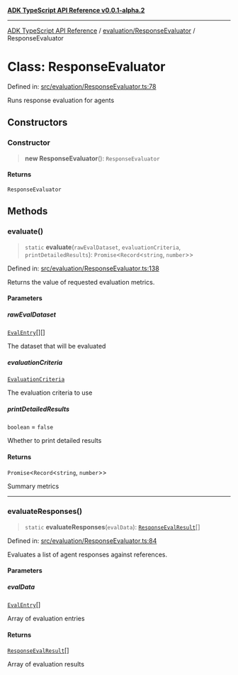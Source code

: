 [**ADK TypeScript API Reference v0.0.1-alpha.2**](../../../README.md)

***

[ADK TypeScript API Reference](../../../modules.md) / [evaluation/ResponseEvaluator](../README.md) / ResponseEvaluator

# Class: ResponseEvaluator

Defined in: [src/evaluation/ResponseEvaluator.ts:78](https://github.com/njraladdin/adk-typescript/blob/main/src/evaluation/ResponseEvaluator.ts#L78)

Runs response evaluation for agents

## Constructors

### Constructor

> **new ResponseEvaluator**(): `ResponseEvaluator`

#### Returns

`ResponseEvaluator`

## Methods

### evaluate()

> `static` **evaluate**(`rawEvalDataset`, `evaluationCriteria`, `printDetailedResults`): `Promise`\<`Record`\<`string`, `number`\>\>

Defined in: [src/evaluation/ResponseEvaluator.ts:138](https://github.com/njraladdin/adk-typescript/blob/main/src/evaluation/ResponseEvaluator.ts#L138)

Returns the value of requested evaluation metrics.

#### Parameters

##### rawEvalDataset

[`EvalEntry`](../../EvaluationGenerator/interfaces/EvalEntry.md)[][]

The dataset that will be evaluated

##### evaluationCriteria

[`EvaluationCriteria`](../interfaces/EvaluationCriteria.md)

The evaluation criteria to use

##### printDetailedResults

`boolean` = `false`

Whether to print detailed results

#### Returns

`Promise`\<`Record`\<`string`, `number`\>\>

Summary metrics

***

### evaluateResponses()

> `static` **evaluateResponses**(`evalData`): [`ResponseEvalResult`](../interfaces/ResponseEvalResult.md)[]

Defined in: [src/evaluation/ResponseEvaluator.ts:84](https://github.com/njraladdin/adk-typescript/blob/main/src/evaluation/ResponseEvaluator.ts#L84)

Evaluates a list of agent responses against references.

#### Parameters

##### evalData

[`EvalEntry`](../../EvaluationGenerator/interfaces/EvalEntry.md)[]

Array of evaluation entries

#### Returns

[`ResponseEvalResult`](../interfaces/ResponseEvalResult.md)[]

Array of evaluation results
